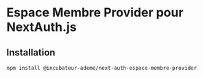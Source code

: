 # Espace Membre Provider pour NextAuth.js
## Installation
```bash
npm install @incubateur-ademe/next-auth-espace-membre-provider
```
